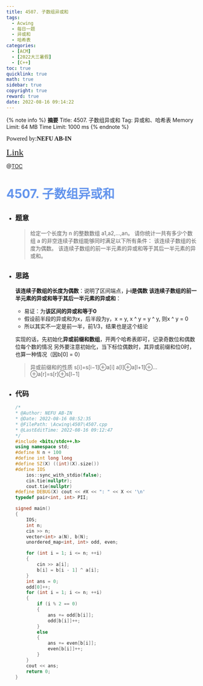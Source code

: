 ```yaml
---
title: 4507. 子数组异或和
tags:
  - Acwing
  - 每日一题
  - 异或和
  - 哈希表
categories:
  - [ACM] 
  - [2022大三暑假] 
  - [C++]
toc: true
quicklink: true
math: true
sidebar: true
copyright: true
reward: true
date: 2022-08-16 09:14:22
---
```



{% note info %}
**摘要**
Title: 4507. 子数组异或和
Tag: 异或和、哈希表
Memory Limit: 64 MB
Time Limit: 1000 ms
{% endnote %}
<!-- more -->

<font size=3 face=楷体>Powered by:**NEFU AB-IN**</font>

<font color=#FFA500 size=5 face=楷体>[Link](https://www.acwing.com/problem/content/description/4510/)</font>

@[TOC](文章目录)

# <font color=#6495ED size=6>4507. 子数组异或和</font>

* ## <font size=4 face=粗体>题意</font>

  >给定一个长度为 n 的整数数组 a1,a2,…,an。
  >请你统计一共有多少个数组 a 的非空连续子数组能够同时满足以下所有条件：
  >该连续子数组的长度为偶数。
  >该连续子数组的前一半元素的异或和等于其后一半元素的异或和。

* ## <font size=4 face=粗体>思路</font>

  **该连续子数组的长度为偶数**：说明了区间端点，**j-i是偶数**
  **该连续子数组的前一半元素的异或和等于其后一半元素的异或和**：
  * 易证：为**该区间的异或和等于0**
  * 假设前半段的异或和为x，后半段为y，x = y, x ^ y = y ^ y, 则x ^ y = 0
  * 所以其实不一定是前一半，前1/3，结果也是这个结论
  
  实现的话，先初始化**异或前缀和数组**，开两个哈希表即可，记录奇数位和偶数位每个数的情况
  另外要注意初始化，当下标位偶数时，其异或前缀和位0时，也算一种情况（因b[0] = 0）

  > 异或前缀和的性质
  > s[i]=s[i−1]⊕a[i]
  > a[l]⊕a[l+1]⊕…⊕a[r]=s[r]⊕s[l−1]

* ## <font size=4 face=粗体>代码</font>

  ```cpp
  /*
  * @Author: NEFU AB-IN
  * @Date: 2022-08-16 08:52:35
  * @FilePath: \Acwing\4507\4507.cpp
  * @LastEditTime: 2022-08-16 09:12:47
  */
  #include <bits/stdc++.h>
  using namespace std;
  #define N n + 100
  #define int long long
  #define SZ(X) ((int)(X).size())
  #define IOS                                                                                                            \
      ios::sync_with_stdio(false);                                                                                       \
      cin.tie(nullptr);                                                                                                  \
      cout.tie(nullptr)
  #define DEBUG(X) cout << #X << ": " << X << '\n'
  typedef pair<int, int> PII;

  signed main()
  {
      IOS;
      int n;
      cin >> n;
      vector<int> a(N), b(N);
      unordered_map<int, int> odd, even;

      for (int i = 1; i <= n; ++i)
      {
          cin >> a[i];
          b[i] = b[i - 1] ^ a[i];
      }
      int ans = 0;
      odd[0]++;
      for (int i = 1; i <= n; ++i)
      {
          if (i % 2 == 0)
          {
              ans += odd[b[i]];
              odd[b[i]]++;
          }
          else
          {
              ans += even[b[i]];
              even[b[i]]++;
          }
      }
      cout << ans;
      return 0;
  }
  ```